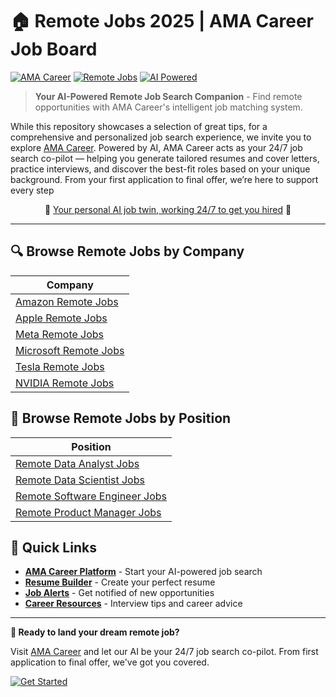 # 🏠 Remote Jobs 2025 | AMA Career Job Board

[![AMA Career](https://img.shields.io/badge/AMA_Career-AI_Job_Search-blue)](https://amacareer.ai/)
[![Remote Jobs](https://img.shields.io/badge/Remote-Jobs_2025-green)](https://amacareer.ai/)
[![AI Powered](https://img.shields.io/badge/AI-Powered-purple)](https://amacareer.ai/)

> **Your AI-Powered Remote Job Search Companion** - Find remote opportunities with AMA Career's intelligent job matching system.

While this repository showcases a selection of great tips, for a comprehensive and personalized job search experience, we invite you to explore [AMA Career](https://amacareer.ai). Powered by AI, AMA Career acts as your 24/7 job search co-pilot — helping you generate tailored resumes and cover letters, practice interviews, and discover the best-fit roles based on your unique background. From your first application to final offer, we’re here to support every step


<p align="center">🤖 <a href="https://amacareer.ai">Your personal AI job twin, working 24/7 to get you hired</a> 🤖</p>


---

## 🔍 Browse Remote Jobs by Company

| Company |
|---------|
| [Amazon Remote Jobs](./amazon-remote-jobs/) |
| [Apple Remote Jobs](./apple-remote-jobs/) |
| [Meta Remote Jobs](./meta-remote-jobs/) |
| [Microsoft Remote Jobs](./microsoft-remote-jobs/) |
| [Tesla Remote Jobs](./tesla-remote-jobs/) |
| [NVIDIA Remote Jobs](./nvidia-remote-jobs/) |

## 💼 Browse Remote Jobs by Position

| Position |
|----------|
| [Remote Data Analyst Jobs](./remote-data-analyst-jobs/) |
| [Remote Data Scientist Jobs](./remote-data-scientist-jobs/) |
| [Remote Software Engineer Jobs](./remote-software-engineer-jobs/) |
| [Remote Product Manager Jobs](./remote-product-manager-jobs/) |



## 🔗 Quick Links

- [**AMA Career Platform**](https://amacareer.ai/) - Start your AI-powered job search
- [**Resume Builder**](https://amacareer.ai/) - Create your perfect resume
- [**Job Alerts**](https://amacareer.ai/) - Get notified of new opportunities
- [**Career Resources**](https://amacareer.ai/) - Interview tips and career advice


---

**🎯 Ready to land your dream remote job?** 

Visit [AMA Career](https://amacareer.ai/) and let our AI be your 24/7 job search co-pilot. From first application to final offer, we've got you covered.

[![Get Started](https://img.shields.io/badge/Get_Started-AMA_Career-blue?style=for-the-badge)](https://amacareer.ai/)
